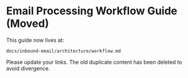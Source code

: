 # Email Processing Workflow Guide (Moved)

This guide now lives at:

```
docs/inbound-email/architecture/workflow.md
```

Please update your links.  The old duplicate content has been deleted to avoid divergence.

